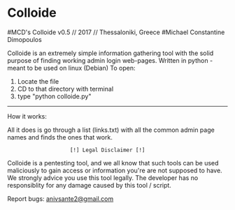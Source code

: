 # Colloide
#MCD's Colloide v0.5 // 2017 // Thessaloniki, Greece
#Michael Constantine Dimopoulos 

Colloide is an extremely simple information gathering tool with the solid purpose of finding working admin login web-pages.
Written in python - meant to be used on linux (Debian)
To open:
1) Locate the file
2) CD to that directory with terminal
3) type "python colloide.py"
--------------------
How it works:


All it does is go through a list (links.txt) with all the common admin page names and finds 
the ones that work.

                        [!] Legal Disclaimer [!]

Colloide is a pentesting tool, and we all know that such tools can be 
used maliciously to gain access or information you're are not supposed 
to have. We strongly advice you use this tool legally. The developer 
has no responsiblity for any damage caused by this tool / script.

Report bugs: anivsante2@gmail.com

